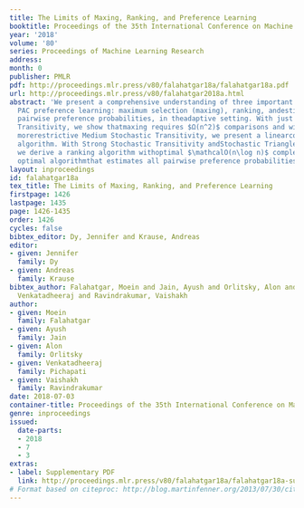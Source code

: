 ```yaml
---
title: The Limits of Maxing, Ranking, and Preference Learning
booktitle: Proceedings of the 35th International Conference on Machine Learning
year: '2018'
volume: '80'
series: Proceedings of Machine Learning Research
address: 
month: 0
publisher: PMLR
pdf: http://proceedings.mlr.press/v80/falahatgar18a/falahatgar18a.pdf
url: http://proceedings.mlr.press/v80/falahatgar2018a.html
abstract: 'We present a comprehensive understanding of three important problemsin
  PAC preference learning: maximum selection (maxing), ranking, andestimating <em>all</em>
  pairwise preference probabilities, in theadaptive setting. With just Weak Stochastic
  Transitivity, we show thatmaxing requires $Ω(n^2)$ comparisons and with slightly
  morerestrictive Medium Stochastic Transitivity, we present a linearcomplexity maxing
  algorithm. With Strong Stochastic Transitivity andStochastic Triangle Inequality,
  we derive a ranking algorithm withoptimal $\mathcalO(n\log n)$ complexity and an
  optimal algorithmthat estimates all pairwise preference probabilities.'
layout: inproceedings
id: falahatgar18a
tex_title: The Limits of Maxing, Ranking, and Preference Learning
firstpage: 1426
lastpage: 1435
page: 1426-1435
order: 1426
cycles: false
bibtex_editor: Dy, Jennifer and Krause, Andreas
editor:
- given: Jennifer
  family: Dy
- given: Andreas
  family: Krause
bibtex_author: Falahatgar, Moein and Jain, Ayush and Orlitsky, Alon and Pichapati,
  Venkatadheeraj and Ravindrakumar, Vaishakh
author:
- given: Moein
  family: Falahatgar
- given: Ayush
  family: Jain
- given: Alon
  family: Orlitsky
- given: Venkatadheeraj
  family: Pichapati
- given: Vaishakh
  family: Ravindrakumar
date: 2018-07-03
container-title: Proceedings of the 35th International Conference on Machine Learning
genre: inproceedings
issued:
  date-parts:
  - 2018
  - 7
  - 3
extras:
- label: Supplementary PDF
  link: http://proceedings.mlr.press/v80/falahatgar18a/falahatgar18a-supp.pdf
# Format based on citeproc: http://blog.martinfenner.org/2013/07/30/citeproc-yaml-for-bibliographies/
---
```

